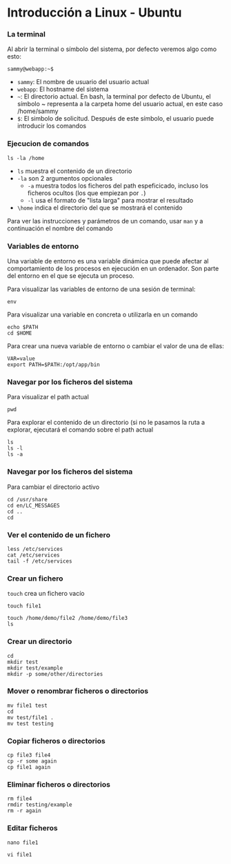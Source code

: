 # Introducción a Linux - Ubuntu

### La terminal

Al abrir la terminal o símbolo del sistema, por defecto veremos algo como esto:
```
sammy@webapp:~$
```

- `sammy`: El nombre de usuario del usuario actual
- `webapp`: El hostname del sistema
- `~`: El directorio actual. En bash, la terminal por defecto de Ubuntu, el símbolo ~ representa a la carpeta home del usuario actual, en este caso /home/sammy
- `$`: El simbolo de solicitud. Después de este símbolo, el usuario puede introducir los comandos

### Ejecucion de comandos

```
ls -la /home
```

- `ls` muestra el contenido de un directorio
- `-la` son 2 argumentos opcionales
    * `-a` muestra todos los ficheros del path espeficicado, incluso los ficheros ocultos (los que empiezan por `.`) 
    * `-l` usa el formato de "lista larga" para mostrar el resultado
- `\home` indica el directorio del que se mostrará el contenido 

Para ver las instrucciones y parámetros de un comando, usar `man` y a continuación el nombre del comando 

### Variables de entorno

Una variable de entorno es una variable dinámica que puede afectar al comportamiento de los procesos en ejecución en un ordenador. Son parte del entorno en el que se ejecuta un proceso.

Para visualizar las variables de entorno de una sesión de terminal:
```
env
```

Para visualizar una variable en concreta o utilizarla en un comando
```
echo $PATH
cd $HOME
```

Para crear una nueva variable de entorno o cambiar el valor de una de ellas:
```
VAR=value
export PATH=$PATH:/opt/app/bin
```

### Navegar por los ficheros del sistema
Para visualizar el path actual
```
pwd
```

Para explorar el contenido de un directorio (si no le pasamos la ruta a explorar, ejecutará el comando sobre el path actual
```
ls
ls -l
ls -a
```

### Navegar por los ficheros del sistema
Para cambiar el directorio activo
```
cd /usr/share
cd en/LC_MESSAGES
cd ..
cd
```

### Ver el contenido de un fichero
```
less /etc/services
cat /etc/services
tail -f /etc/services
```

### Crear un fichero

`touch` crea un fichero vacío
```
touch file1
```


```
touch /home/demo/file2 /home/demo/file3
ls
```


### Crear un directorio
```
cd
mkdir test
mkdir test/example
mkdir -p some/other/directories
```

### Mover o renombrar ficheros o directorios
```
mv file1 test
cd
mv test/file1 .
mv test testing
```

### Copiar ficheros o directorios
```
cp file3 file4
cp -r some again
cp file1 again
```

### Eliminar ficheros o directorios
```
rm file4
rmdir testing/example
rm -r again
```

### Editar ficheros
```
nano file1
```

```
vi file1
```
